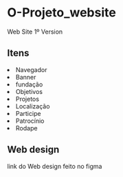 <h1> O-Projeto_website</h1>
Web Site 1º Version
<h2>Itens</h2>
<li>Navegador</li>
<li>Banner</li>
<li>fundação</li>
<li>Objetivos</li>
<li>Projetos</li>
<li>Localização</li>
<li>Participe</li>
<li>Patrocínio</li>
<li>Rodape</li>

<h2>Web design</h2>
link do Web design feito no figma
